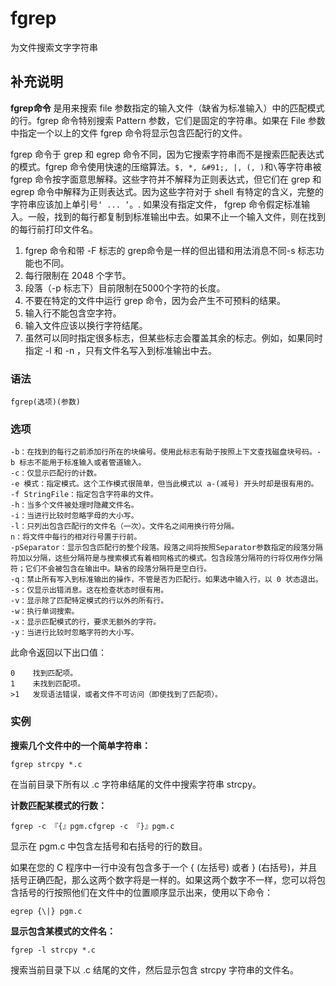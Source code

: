 fgrep
===

为文件搜索文字字符串

## 补充说明

**fgrep命令** 是用来搜索 file 参数指定的输入文件（缺省为标准输入）中的匹配模式的行。fgrep 命令特别搜索 Pattern 参数，它们是固定的字符串。如果在 File 参数中指定一个以上的文件 fgrep 命令将显示包含匹配行的文件。

fgrep 命令于 grep 和 egrep 命令不同，因为它搜索字符串而不是搜索匹配表达式的模式。fgrep 命令使用快速的压缩算法。`$, *, &#91;, |, (, )`和`\`等字符串被 fgrep 命令按字面意思解释。这些字符并不解释为正则表达式，但它们在 grep 和 egrep 命令中解释为正则表达式。因为这些字符对于 shell 有特定的含义，完整的字符串应该加上单引号`‘ ... ’`。. 如果没有指定文件， fgrep 命令假定标准输入。一般，找到的每行都复制到标准输出中去。如果不止一个输入文件，则在找到的每行前打印文件名。

1. fgrep 命令和带 -F 标志的 grep命令是一样的但出错和用法消息不同-s 标志功能也不同。
2. 每行限制在 2048 个字节。
3. 段落（-p 标志下）目前限制在5000个字符的长度。
4. 不要在特定的文件中运行 grep 命令，因为会产生不可预料的结果。
5. 输入行不能包含空字符。
6. 输入文件应该以换行字符结尾。
7. 虽然可以同时指定很多标志，但某些标志会覆盖其余的标志。例如，如果同时指定 -l 和 -n ，只有文件名写入到标准输出中去。

###  语法

```shell
fgrep(选项)(参数)
```

###  选项

```shell
-b：在找到的每行之前添加行所在的块编号。使用此标志有助于按照上下文查找磁盘块号码。-b 标志不能用于标准输入或者管道输入。
-c：仅显示匹配行的计数。
-e 模式：指定模式。这个工作模式很简单，但当此模式以 a-(减号) 开头时却是很有用的。
-f StringFile：指定包含字符串的文件。
-h：当多个文件被处理时隐藏文件名。
-i：当进行比较时忽略字母的大小写。
-l：只列出包含匹配行的文件名（一次）。文件名之间用换行符分隔。
n：将文件中每行的相对行号置于行前。
-pSeparator：显示包含匹配行的整个段落。段落之间将按照Separator参数指定的段落分隔符加以分隔，这些分隔符是与搜索模式有着相同格式的模式。包含段落分隔符的行将仅用作分隔符；它们不会被包含在输出中。缺省的段落分隔符是空白行。
-q：禁止所有写入到标准输出的操作，不管是否为匹配行。如果选中输入行，以 0 状态退出。
-s：仅显示出错消息。这在检查状态时很有用。
-v：显示除了匹配特定模式的行以外的所有行。
-w：执行单词搜索。
-x：显示匹配模式的行，要求无额外的字符。
-y：当进行比较时忽略字符的大小写。
```

此命令返回以下出口值：

```shell
0    找到匹配项。
1    未找到匹配项。
>1   发现语法错误，或者文件不可访问（即使找到了匹配项）。
```

###  实例

 **搜索几个文件中的一个简单字符串：** 

```shell
fgrep strcpy *.c
```

在当前目录下所有以 .c 字符串结尾的文件中搜索字符串 strcpy。

 **计数匹配某模式的行数：** 

```shell
fgrep -c 『{』pgm.cfgrep -c 『}』pgm.c
```

显示在 pgm.c 中包含左括号和右括号的行的数目。

如果在您的 C 程序中一行中没有包含多于一个 { (左括号) 或者 } (右括号)，并且括号正确匹配，那么这两个数字将是一样的。如果这两个数字不一样，您可以将包含括号的行按照他们在文件中的位置顺序显示出来，使用以下命令：

```shell
egrep {\|} pgm.c
```

 **显示包含某模式的文件名：** 

```shell
fgrep -l strcpy *.c
```

搜索当前目录下以 .c 结尾的文件，然后显示包含 strcpy 字符串的文件名。


